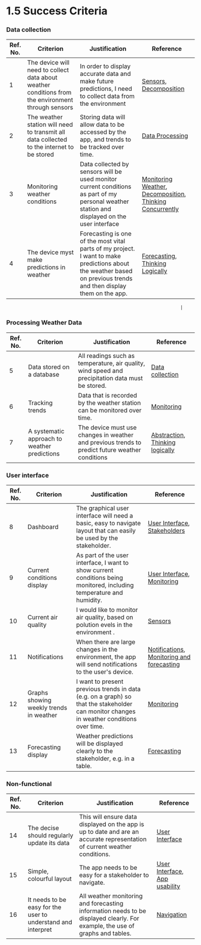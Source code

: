# 1.5 Success Criteria

### Data collection

| Ref. No. | Criterion                                                                                          | Justification                                                                                                                                                     | Reference                                                                                                                                                                                                                                        |
| -------- | -------------------------------------------------------------------------------------------------- | ----------------------------------------------------------------------------------------------------------------------------------------------------------------- | ------------------------------------------------------------------------------------------------------------------------------------------------------------------------------------------------------------------------------------------------ |
| 1        | The device will need to collect data about weather conditions from the environment through sensors | In order to display accurate data and make future predictions, I need to collect data from the environment                                                        | [Sensors](1.4a-features-of-the-proposed-solution.md#sensors), [Decomposition](1.4b-computational-methods.md#thinking-procedurally-and-decomposition)                                                                                             |
| 2        | The weather station will need to transmit all data collected to the internet to be stored          | Storing data will allow data to be accessed by the app, and trends to be tracked over time.                                                                       | [Data Processing](1.4a-features-of-the-proposed-solution.md#data-collection)                                                                                                                                                                     |
| 3        | Monitoring weather conditions                                                                      | Data collected by sensors will be used monitor current conditions as part of my personal weather station and displayed on the user interface                      | [Monitoring Weather](1.4a-features-of-the-proposed-solution.md#monitoring), [Decomposition](1.4b-computational-methods.md#thinking-procedurally-and-decomposition), [Thinking Concurrently](1.4b-computational-methods.md#thinking-concurrently) |
| 4        | The device myst make predictions in weather                                                        | Forecasting is one of the most vital parts of my project. I want to make predictions about the weather based on previous trends and then display them on the app. | [Forecasting](1.4a-features-of-the-proposed-solution.md#forecasting), [Thinking Logically](1.4b-computational-methods.md#thinking-logically)                                                                                                     |

```
                                                                 |
```

### Processing Weather Data

| Ref. No. | Criterion                                    | Justification                                                                                    | Reference                                                                                                                                                  |
| -------- | -------------------------------------------- | ------------------------------------------------------------------------------------------------ | ---------------------------------------------------------------------------------------------------------------------------------------------------------- |
| 5        | Data stored on a database                    | All readings such as temperature, air quality, wind speed and precipitation data must be stored. | [Data collection](1.4a-features-of-the-proposed-solution.md#data-collection)                                                                               |
| 6        | Tracking trends                              | Data that is recorded by the weather station can be monitored over time.                         | [Monitoring](1.4a-features-of-the-proposed-solution.md#monitoring)                                                                                         |
| 7        | A systematic approach to weather predictions | The device must use changes in weather and previous trends to predict future weather conditions  | [Abstraction](1.4b-computational-methods.md#thinking-abstractly-and-visualisation), [Thinking logically](1.4b-computational-methods.md#thinking-logically) |

### User interface

| Ref. No. | Criterion                               | Justification                                                                                                                            | Reference                                                                                                                                                      |
| -------- | --------------------------------------- | ---------------------------------------------------------------------------------------------------------------------------------------- | -------------------------------------------------------------------------------------------------------------------------------------------------------------- |
| 8        | Dashboard                               | The graphical user interface will need a basic, easy to navigate layout that can easily be used by the stakeholder.                      | [User Interface](1.4a-features-of-the-proposed-solution.md#user-interface), [Stakeholders](1.2-stakeholders.md)                                                |
| 9        | Current conditions display              | As part of the user interface, I want to show current conditions being monitored, including temperature and humidity.                    | [User Interface](1.4a-features-of-the-proposed-solution.md#user-interface), [Monitoring](1.4a-features-of-the-proposed-solution.md#monitoring)                 |
| 10       | Current air quality                     | I would like to monitor air quality, based on polution evels in the environment .                                                        | [Sensors](1.4a-features-of-the-proposed-solution.md#sensors)                                                                                                   |
| 11       | Notifications                           | When there are large changes in the environment, the app will send notifications to the user's device.                                   | [Notifications](1.4a-features-of-the-proposed-solution.md#notifications), [Monitoring and forecasting](1.3-research-the-problem.md#monitoring-and-forecasting) |
| 12       | Graphs showing weekly trends in weather | I want to present previous trends in data (e.g. on a graph) so that the stakeholder can monitor changes in weather conditions over time. | [Monitoring](1.4a-features-of-the-proposed-solution.md#monitoring)                                                                                             |
| 13       | Forecasting display                     | Weather predictions will be displayed clearly to the stakeholder, e.g. in a table.                                                       | [Forecasting](1.4a-features-of-the-proposed-solution.md#forecasting)                                                                                           |

### Non-functional

| Ref. No. | Criterion                                                    | Justification                                                                                                                | Reference                                                                                                                                  |
| -------- | ------------------------------------------------------------ | ---------------------------------------------------------------------------------------------------------------------------- | ------------------------------------------------------------------------------------------------------------------------------------------ |
| 14       | The decise should regularly update its data                  | This will ensure data displayed on the app is up to date and are an accurate representation of current weather conditions.   | [User Interface](1.4a-features-of-the-proposed-solution.md#user-interface)                                                                 |
| 15       | Simple, colourful layout                                     | The app needs to be easy for a stakeholder to navigate.                                                                      | [User Interface](1.4a-features-of-the-proposed-solution.md#user-interface), [App usability](1.3-research-the-problem.md#app-and-usability) |
| 16       | It needs to be easy for the user to understand and interpret | All weather monitoring and forecasting information needs to be displayed clearly. For example, the use of graphs and tables. | [Navigation](1.3-research-the-problem.md#usability-1)                                                                                      |
